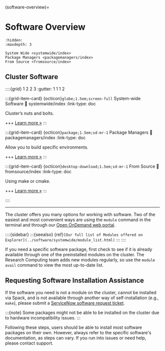 (software-overview)=
# Software Overview
```{toctree}
:hidden:
:maxdepth: 3

System Wide <systemwide/index>
Package Managers <packagemanagers/index>
From Source <fromsource/index>
```
## Cluster Software


::::{grid} 1 2 2 3
:gutter: 1 1 1 2

:::{grid-item-card} {octicon}`globe;1.5em;screen-full` System-wide Software
:link: systemwide/index
:link-type: doc

Cluster’s nuts and bolts.

+++
[Learn more »](systemwide/index)
:::

:::{grid-item-card} {octicon}`package;1.5em;sd-mr-1` Package Managers
:link: packagemanagers/index
:link-type: doc

Allow you to build specific environments.

+++
[Learn more »](packagemanagers/index)
:::

:::{grid-item-card} {octicon}`desktop-download;1.5em;sd-mr-1` From Source
:link: fromsource/index
:link-type: doc

Using make or cmake.

+++
[Learn more »](fromsource/index)
:::

::::

---
The cluster offers you many options for working with software. Two of the easiest and most convenient ways are using the `module` command in the terminal and through our [Open OnDemand web portal](https://rc.northeastern.edu/ood/).

::::{sidebar}
:::{seealso}
{ref}`[Our full list of Modules offered on Explorer](../software/systemwide/module_list.html)`
:::
::::

If you need a specific software package, first check to see if it is already available through one of the preinstalled modules on the cluster. The Research Computing team adds new modules regularly, so use the `module avail` command to view the most up-to-date list.

## Requesting Software Installation Assistance
If the software you need is not a module on the cluster, cannot be installed via Spack, and is not available through another way of self-installation (e.g., `make`), please submit a [ServiceNow software request ticket].

:::{note}
Some packages might not be able to be installed on the cluster due to hardware incompatibility issues.
:::

Following these steps, users should be able to install most software packages on their own. However, always refer to the specific software's documentation, as steps can vary. If you run into issues or need help, please contact support.

[servicenow software request ticket]: https://bit.ly/NURC-Software
